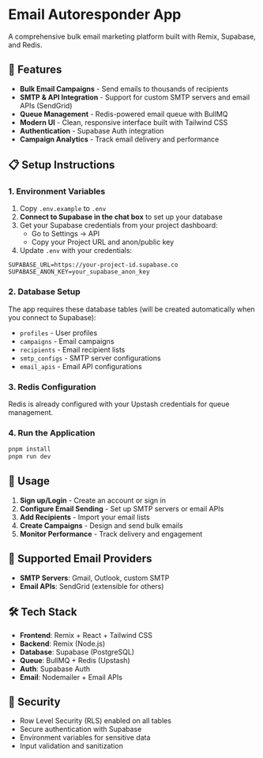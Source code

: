 # Email Autoresponder App

A comprehensive bulk email marketing platform built with Remix, Supabase, and Redis.

## 🚀 Features

- **Bulk Email Campaigns** - Send emails to thousands of recipients
- **SMTP & API Integration** - Support for custom SMTP servers and email APIs (SendGrid)
- **Queue Management** - Redis-powered email queue with BullMQ
- **Modern UI** - Clean, responsive interface built with Tailwind CSS
- **Authentication** - Supabase Auth integration
- **Campaign Analytics** - Track email delivery and performance

## 📋 Setup Instructions

### 1. Environment Variables

1. Copy `.env.example` to `.env`
2. **Connect to Supabase in the chat box** to set up your database
3. Get your Supabase credentials from your project dashboard:
   - Go to Settings → API
   - Copy your Project URL and anon/public key
4. Update `.env` with your credentials:

```env
SUPABASE_URL=https://your-project-id.supabase.co
SUPABASE_ANON_KEY=your_supabase_anon_key
```

### 2. Database Setup

The app requires these database tables (will be created automatically when you connect to Supabase):

- `profiles` - User profiles
- `campaigns` - Email campaigns  
- `recipients` - Email recipient lists
- `smtp_configs` - SMTP server configurations
- `email_apis` - Email API configurations

### 3. Redis Configuration

Redis is already configured with your Upstash credentials for queue management.

### 4. Run the Application

```bash
pnpm install
pnpm run dev
```

## 🔧 Usage

1. **Sign up/Login** - Create an account or sign in
2. **Configure Email Sending** - Set up SMTP servers or email APIs
3. **Add Recipients** - Import your email lists
4. **Create Campaigns** - Design and send bulk emails
5. **Monitor Performance** - Track delivery and engagement

## 📧 Supported Email Providers

- **SMTP Servers**: Gmail, Outlook, custom SMTP
- **Email APIs**: SendGrid (extensible for others)

## 🛠️ Tech Stack

- **Frontend**: Remix + React + Tailwind CSS
- **Backend**: Remix (Node.js)
- **Database**: Supabase (PostgreSQL)
- **Queue**: BullMQ + Redis (Upstash)
- **Auth**: Supabase Auth
- **Email**: Nodemailer + Email APIs

## 🔐 Security

- Row Level Security (RLS) enabled on all tables
- Secure authentication with Supabase
- Environment variables for sensitive data
- Input validation and sanitization
